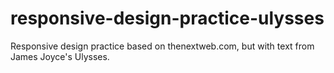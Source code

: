 # responsive-design-practice-ulysses
Responsive design practice based on thenextweb.com, but with text from James Joyce's Ulysses.
